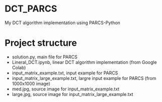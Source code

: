 # DCT_PARCS
My DCT algorithm implementation using PARCS-Python

# Project structure
- solution.py, main file for PARCS
- Lineral_DCT.ipynb, linear DCT algorithm implementation (from Google Colab)
- input_matrix_example.txt, input example for PARCS
- input_matrix_large_example.txt, largre input example for PARCS (from 1000x1000 image)
- med.jpg, source image for input_matrix_example.txt
- large.jpg, source image for input_matrix_large_example.txt
